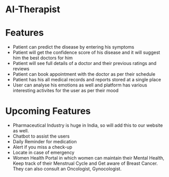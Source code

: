 # AI-Therapist

# Features
* Patient can predict the disease by entering his symptoms
* Patient will get the confidence score of his disease and it will suggest him the best doctors for him
* Patient will see full details of a doctor and their previous ratings and reviews
* Patient can book appointment with the doctor as per their schedule
* Patient has his all medical records and reports stored at a single place
* User can analyse his emotions as well and platform has various interesting activites for the user as per their mood

# Upcoming Features
* Pharmaceutical Industry is huge in India, so will add this to our website as well.
* Chatbot to assist the users
* Daily Reminder for medication
* Alert if you miss a check-up
* Locate in case of emergency
* Women Health Portal in which women can maintain their Mental Health, Keep track of their Menstrual Cycle and Get aware of Breast Cancer. They can also consult an Oncologist, Gynocologist.
